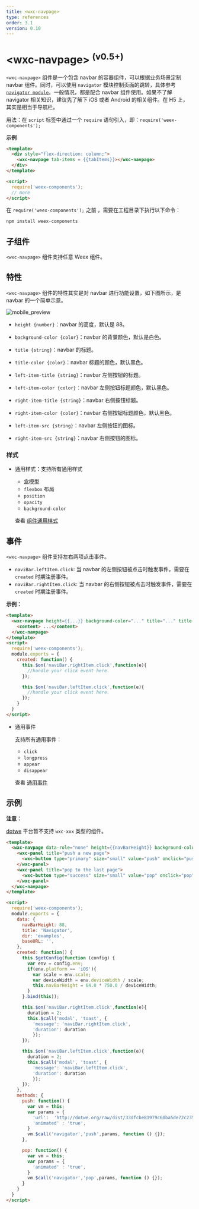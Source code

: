 ```yaml
---
title: <wxc-navpage>
type: references
order: 3.1
version: 0.10
---
```


# &lt;wxc-navpage&gt; <sup>(v0.5+)</sup>

`<wxc-navpage>` 组件是一个包含 navbar 的容器组件，可以根据业务场景定制 navbar 组件。同时，可以使用 `navigator` 模块控制页面的跳转，具体参考 [`navigator module`](../modules/navigator.html)。一般情况，都是配合 navbar 组件使用。如果不了解 navigator 相关知识，建议先了解下 iOS 或者 Android 的相关组件。在 H5 上，其实是相当于导航栏。

用法：在 `script` 标签中通过一个 `require` 语句引入，即：`require('weex-components');`

**示例**

```html
<template>
  <div style="flex-direction: column;">
    <wxc-navpage tab-items = {{tabItems}}></wxc-navpage>
  </div>
</template>

<script>
  require('weex-components');
  // more
</script>
```

在 `require('weex-components');` 之前 ，需要在工程目录下执行以下命令：

```bash
npm install weex-components
```

## 子组件

`<wxc-navpage>` 组件支持任意 Weex 组件。

## 特性

`<wxc-navpage>` 组件的特性其实是对 navbar 进行功能设置，如下图所示，是 navbar 的一个简单示意。

![mobile_preview](../images/nav.jpg)

- `height {number}`：navbar 的高度，默认是 88。

- `background-color {color}`：navbar 的背景颜色，默认是白色。

- `title {string}`：navbar 的标题。

- `title-color {color}`：navbar 标题的颜色，默认黑色。

- `left-item-title {string}`：navbar 左侧按钮的标题。

- `left-item-color {color}`：navbar 左侧按钮标题颜色，默认黑色。

- `right-item-title {string}`：navbar 右侧按钮标题。

- `right-item-color {color}`：navbar 右侧按钮标题颜色，默认黑色。

- `left-item-src {string}`：navbar 左侧按钮的图标。

- `right-item-src {string}`：navbar 右侧按钮的图标。

### 样式

- 通用样式：支持所有通用样式

  - 盒模型
  - `flexbox` 布局
  - `position`
  - `opacity`
  - `background-color`

  查看 [组件通用样式](../common-style.html)

## 事件

`<wxc-navpage>` 组件支持左右两项点击事件。

- `naviBar.leftItem.click`: 当 navbar 的左侧按钮被点击时触发事件，需要在 `created` 时期注册事件。
- `naviBar.rightItem.click`: 当 navbar 的右侧按钮被点击时触发事件，需要在 `created` 时期注册事件。

**示例：**

```html
<template>
  <wxc-navpage height={{...}} background-color="..." title="..." title-color="..." left-item-title="..." left-item-color="..." right-item-src="...">
    <content> ...</content>
  </wxc-navpage>
</template>
<script>
  require('weex-components');
  module.exports = {
    created: function() {
      this.$on('naviBar.rightItem.click',function(e){
        //handle your click event here.
      });

      this.$on('naviBar.leftItem.click',function(e){
        //handle your click event here. 
      });
    }
  }
</script>
```

- 通用事件

  支持所有通用事件：

  - `click`
  - `longpress`
  - `appear`
  - `disappear`

  查看 [通用事件](../common-event.html)

## 示例

**注意：**

[dotwe](http://dotwe.org) 平台暂不支持 `wxc-xxx` 类型的组件。

```html
<template>
  <wxc-navpage data-role="none" height={{navBarHeight}} background-color="#ff5898" title={{title}} title-color="white" left-item-title="More" left-item-color="white" right-item-src="http://gtms02.alicdn.com/tps/i2/TB1ED7iMpXXXXXEXXXXWA_BHXXX-48-48.png">
    <wxc-panel title="push a new page">
      <wxc-button type="primary" size="small" value="push" onclick="push"></wxc-button>
    </wxc-panel>
    <wxc-panel title="pop to the last page">
      <wxc-button type="success" size="small" value="pop" onclick="pop"></wxc-button>
    </wxc-panel>
  </wxc-navpage>
</template>

<script>
  require('weex-components');
  module.exports = {
    data: {
      navBarHeight: 88,
      title: 'Navigator',
      dir: 'examples',
      baseURL: '',
    },
    created: function() {
      this.$getConfig(function (config) {
        var env = config.env;
        if(env.platform == 'iOS'){
          var scale = env.scale;
          var deviceWidth = env.deviceWidth / scale;
          this.navBarHeight = 64.0 * 750.0 / deviceWidth;
        }
      }.bind(this));

      this.$on('naviBar.rightItem.click',function(e){
        duration = 2;
        this.$call('modal', 'toast', {
          'message': 'naviBar.rightItem.click',
          'duration': duration
          });
      });

      this.$on('naviBar.leftItem.click',function(e){
        duration = 2;
        this.$call('modal', 'toast', {
          'message': 'naviBar.leftItem.click',
          'duration': duration
          });
      });
    },
    methods: {
      push: function() {
        var vm = this;
        var params = {
          'url':  'http://dotwe.org/raw/dist/33dfcbe81979c60ba5de72c235d7d0f8.js',
          'animated' : 'true',
        }
        vm.$call('navigator','push',params, function () {});
      },

      pop: function() {
        var vm = this;
        var params = {
          'animated' : 'true',
        }
        vm.$call('navigator','pop',params, function () {});
      }
    }
  }
</script>
```
